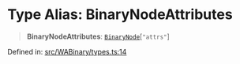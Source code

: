 # Type Alias: BinaryNodeAttributes

> **BinaryNodeAttributes**: [`BinaryNode`](BinaryNode.md)\[`"attrs"`\]

Defined in: [src/WABinary/types.ts:14](https://github.com/Fokusdotid/bail/blob/dad8cbc7bd41e0c17126095b0fc017b92c3d85cf/src/WABinary/types.ts#L14)

